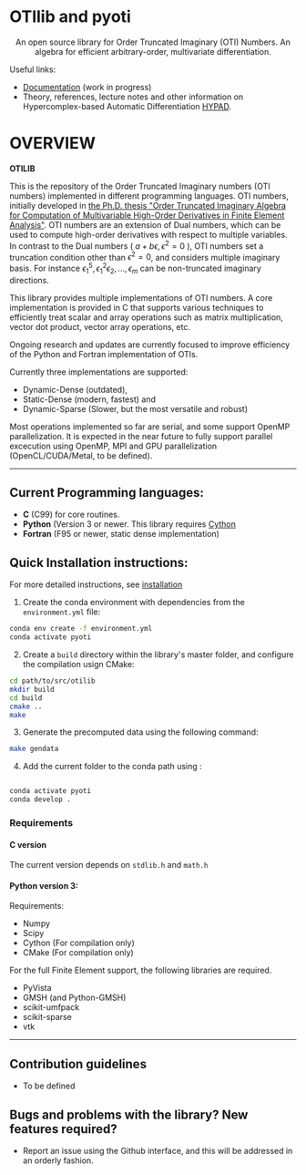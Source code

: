 # OTIlib and pyoti 

<p align="center">
An open source library for Order Truncated Imaginary (OTI) Numbers. 
An algebra for efficient arbitrary-order, multivariate differentiation.
</p>

Useful links:

* [Documentation](https://mauriaristi.github.io/otilib/) (work in progress)
* Theory, references, lecture notes and other information on Hypercomplex-based Automatic Differentiation [HYPAD](https://ceid.utsa.edu/HYPAD/).


# OVERVIEW #

**OTILIB** 

This is the repository of the Order Truncated Imaginary numbers (OTI numbers) implemented in different programming languages. OTI numbers, initially developed in [the Ph.D. thesis "Order Truncated Imaginary Algebra for Computation of Multivariable High-Order Derivatives in Finite Element Analysis"](https://www.proquest.com/docview/2749270507/). OTI numbers are an extension of Dual numbers, which can be used to compute high-order derivatives with respect to multiple variables. In contrast to the Dual numbers ( $a + b \epsilon, \epsilon^2 = 0$ ), OTI numbers set a truncation condition other than $\epsilon^2 = 0$, and considers multiple imaginary basis. For instance $\epsilon_1^5,\epsilon_1^2\epsilon_2,\ldots,\epsilon_m$ can be non-truncated imaginary directions.

This library provides multiple implementations of OTI numbers. A core implementation is provided in C that supports various techniques to efficiently treat scalar and array operations such as matrix multiplication, vector dot product, vector array operations, etc.

Ongoing research and updates are currently focused to improve efficiency of the Python and Fortran implementation of OTIs. 

Currently three implementations are supported: 
* Dynamic-Dense (outdated), 
* Static-Dense (modern, fastest) and 
* Dynamic-Sparse  (Slower, but the most versatile and robust)

Most operations implemented so far are serial, and some support OpenMP parallelization. It is expected in the near future to fully support parallel excecution using OpenMP, MPI and GPU parallelization (OpenCL/CUDA/Metal, to be defined).
***

## Current Programming languages: 
* **C** (C99) for core routines.
* **Python** (Version 3 or newer. This library requires [Cython](http://cython.org)
* **Fortran** (F95 or newer, static dense implementation)

## Quick Installation instructions:

For more detailed instructions, see [installation](https://mauriaristi.github.io/otilib/installation)

1. Create the conda environment with dependencies from the ```environment.yml``` file:
``` bash
conda env create -f environment.yml
conda activate pyoti
```

2. Create a ```build``` directory within the library's master folder, and configure the compilation usign CMake:

``` bash
cd path/to/src/otilib
mkdir build
cd build
cmake ..
make
```

3. Generate the precomputed data using the following command:

``` bash
make gendata
```

4. Add the current folder to the conda path using :

``` bash

conda activate pyoti
conda develop .
```

### Requirements

#### **C** version

The current version depends on ```stdlib.h``` and ```math.h```

#### Python version 3:

Requirements:

* Numpy
* Scipy
* Cython (For compilation only)
* CMake (For compilation only)

For the full Finite Element support, the following libraries are required.

* PyVista
* GMSH (and Python-GMSH)
* scikit-umfpack
* scikit-sparse
* vtk

  
***

## Contribution guidelines ###

* To be defined


## Bugs and problems with the library? New features required? ###

* Report an issue using the Github interface, and this will be addressed in an orderly fashion. 
